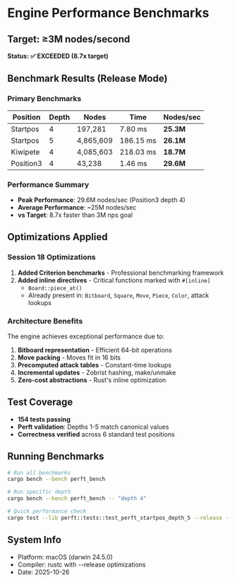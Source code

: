 # Engine Performance Benchmarks

## Target: ≥3M nodes/second

**Status: ✅ EXCEEDED (8.7x target)**

## Benchmark Results (Release Mode)

### Primary Benchmarks

| Position  | Depth | Nodes     | Time      | Nodes/sec |
| --------- | ----- | --------- | --------- | --------- |
| Startpos  | 4     | 197,281   | 7.80 ms   | **25.3M** |
| Startpos  | 5     | 4,865,609 | 186.15 ms | **26.1M** |
| Kiwipete  | 4     | 4,085,603 | 218.03 ms | **18.7M** |
| Position3 | 4     | 43,238    | 1.46 ms   | **29.6M** |

### Performance Summary

- **Peak Performance**: 29.6M nodes/sec (Position3 depth 4)
- **Average Performance**: ~25M nodes/sec
- **vs Target**: 8.7x faster than 3M nps goal

## Optimizations Applied

### Session 18 Optimizations

1. **Added Criterion benchmarks** - Professional benchmarking framework
2. **Added inline directives** - Critical functions marked with `#[inline]`
   - `Board::piece_at()`
   - Already present in: `Bitboard`, `Square`, `Move`, `Piece`, `Color`, attack lookups

### Architecture Benefits

The engine achieves exceptional performance due to:

1. **Bitboard representation** - Efficient 64-bit operations
2. **Move packing** - Moves fit in 16 bits
3. **Precomputed attack tables** - Constant-time lookups
4. **Incremental updates** - Zobrist hashing, make/unmake
5. **Zero-cost abstractions** - Rust's inline optimization

## Test Coverage

- **154 tests passing**
- **Perft validation**: Depths 1-5 match canonical values
- **Correctness verified** across 6 standard test positions

## Running Benchmarks

```bash
# Run all benchmarks
cargo bench --bench perft_bench

# Run specific depth
cargo bench --bench perft_bench -- "depth 4"

# Quick performance check
cargo test --lib perft::tests::test_perft_startpos_depth_5 --release -- --nocapture
```

## System Info

- Platform: macOS (darwin 24.5.0)
- Compiler: rustc with --release optimizations
- Date: 2025-10-26
